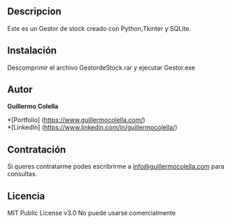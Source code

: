 ##  Descripcion	
Este es un Gestor de stock creado con Python,Tkinter y SQLite.

##  Instalación
Descomprimir el archivo GestordeStock.rar y ejecutar Gestor.exe

##  Autor
**Guillermo Colella**

*[Portfolio]   (https://www.guillermocolella.com/)	  
*[LinkedIn]   (https://www.linkedin.com/in/guillermocolella/)	

##  Contratación
Si queres contratarme podes escribrirme a info@guillermocolella.com para consultas.


##  Licencia
MIT Public License v3.0
No puede usarse comercialmente
